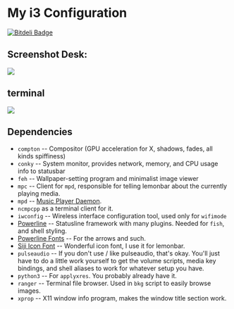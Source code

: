 # My i3 Configuration 


[![Bitdeli Badge](https://d2weczhvl823v0.cloudfront.net/magdeoz/i3-arch-config/trend.png)](https://bitdeli.com/free "Bitdeli Badge")

## Screenshot Desk:
![](https://raw.githubusercontent.com/magdeoz/i3-Arch-config/master/screen/2016-04-06-185606_1366x768_scrot.png)

## terminal
![](https://raw.githubusercontent.com/magdeoz/i3-Arch-config/master/screen/2016-05-10-162055_1366x768_scrot.png)

## Dependencies

* `compton` -- Compositor (GPU acceleration for X, shadows, fades, all kinds spiffiness)
* `conky` -- System monitor, provides network, memory, and CPU usage info to statusbar
* `feh` -- Wallpaper-setting program and minimalist image viewer
* `mpc` -- Client for `mpd`, responsible for telling lemonbar about the currently playing media.
* `mpd` -- [Music Player Daemon](https://wiki.archlinux.org/index.php/Music_Player_Daemon#Setup).
* `ncmpcpp` as a terminal client for it.
* `iwconfig` -- Wireless interface configuration tool, used only for `wifimode`
* [Powerline](http://powerline.readthedocs.org/en/master/) -- Statusline framework with many plugins. Needed for `fish`, and shell styling.
* [Powerline Fonts](https://github.com/powerline/fonts) -- For the arrows and such.
* [Siji Icon Font](https://github.com/gstk/siji) -- Wonderful icon font, I use it for lemonbar.
* `pulseaudio` -- If you don't use / like pulseaudio, that's okay. You'll just have to do a little work yourself to get the volume scripts, media key bindings,
  and shell aliases to work for whatever setup you have.
* `python3` -- For `applyxres`. You probably already have it.
* `ranger` -- Terminal file browser. Used in `bkg` script to easily browse images.
* `xprop` -- X11 window info program, makes the window title section work.
